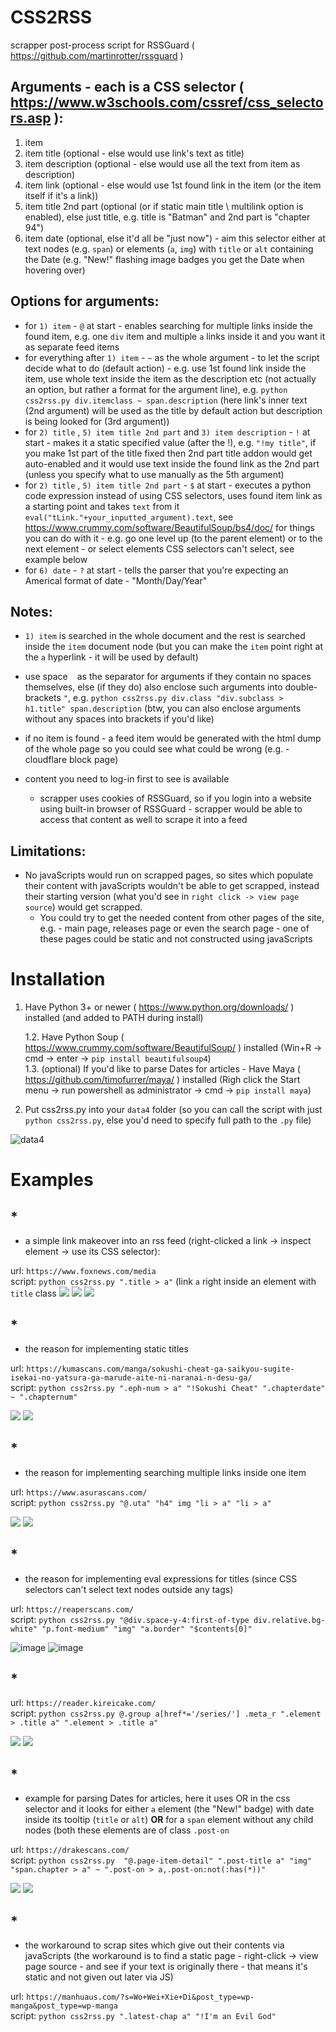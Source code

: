 # CSS2RSS
scrapper post-process script for RSSGuard ( https://github.com/martinrotter/rssguard )

## Arguments - each is a CSS selector ( https://www.w3schools.com/cssref/css_selectors.asp ): 
1) item
2) item title (optional - else would use link's text as title)
3) item description (optional - else would use all the text from item as description)
4) item link (optional - else would use 1st found link in the item (or the item itself if it's a link))
5) item title 2nd part (optional (or if static main title \ multilink option is enabled), else just title, e.g. title is "Batman" and 2nd part is "chapter 94")
6) item date (optional, else it'd all be "just now") - aim this selector either at text nodes (e.g. `span`) or elements (`a`, `img`) with `title` or `alt` containing the Date (e.g. "New!" flashing image badges you get the Date when hovering over)

## Options for arguments:
* for `1) item` - `@` at start - enables searching for multiple links inside the found item, e.g. one `div` item and multiple `a` links inside it and you want it as separate feed items
* for everything after `1) item` - `~` as the whole argument - to let the script decide what to do (default action) - e.g. use 1st found link inside the item, use whole text inside the item as the description etc (not actually an option, but rather a format for the argument line), e.g. `python css2rss.py div.itemclass ~ span.description` (here link's inner text (2nd argument) will be used as the title by default action but description is being looked for (3rd argument))
* for `2) title` , `5) item title 2nd part` and `3) item description` - `!` at start - makes it a static specified value (after the !), e.g. `"!my title"`, if you make 1st part of the title fixed then 2nd part title addon would get auto-enabled and it would use text inside the found link as the 2nd part (unless you specify what to use manually as the 5th argument)
* for `2) title` , `5) item title 2nd part` - `$` at start - executes a python code expression instead of using CSS selectors, uses found item link as a starting point and takes `text` from it `eval("tLink."+your_inputted_argument).text`, see https://www.crummy.com/software/BeautifulSoup/bs4/doc/ for things you can do with it - e.g. go one level up (to the parent element) or to the next element - or select elements CSS selectors can't select, see example below
* for `6) date` - `?` at start - tells the parser that you're expecting an Americal format of date - "Month/Day/Year"

## Notes: 
- `1) item` is searched in the whole document and the rest is searched inside the `item` document node (but you can make the `item` point right at the `a` hyperlink - it will be used by default)

- use space ` ` as the separator for arguments if they contain no spaces themselves, else (if they do) also enclose such arguments into double-brackets `"`, e.g. `python css2rss.py div.class "div.subclass > h1.title" span.description` (btw, you can also enclose arguments without any spaces into brackets if you'd like)
- if no item is found - a feed item would be generated with the html dump of the whole page so you could see what could be wrong (e.g. - cloudflare block page)
- content you need to log-in first to see is available
    - scrapper uses cookies of RSSGuard, so if you login into a website using built-in browser of RSSGuard - scrapper would be able to access that content as well to scrape it into a feed

## Limitations:  
- No javaScripts would run on scrapped pages, so sites which populate their content with javaScripts wouldn't be able to get scrapped, instead their starting version (what you'd see in `right click -> view page source`) would get scrapped.
    - You could try to get the needed content from other pages of the site, e.g. - main page, releases page or even the search page - one of these pages could be static and not constructed using javaScripts

# Installation

1) Have Python 3+ or newer ( https://www.python.org/downloads/ ) installed (and added to PATH during install)  

    1.2. Have Python Soup ( https://www.crummy.com/software/BeautifulSoup/ ) installed (Win+R -> cmd -> enter -> `pip install beautifulsoup4`)  
    1.3. (optional) If you'd like to parse Dates for articles - Have Maya ( https://github.com/timofurrer/maya/ ) installed (Righ click the Start menu -> run powershell as administrator -> cmd -> `pip install maya`)  

3) Put css2rss.py into your `data4` folder (so you can call the script with just `python css2rss.py`, else you'd need to specify full path to the `.py` file)

![data4](https://user-images.githubusercontent.com/1309656/162590050-0c6d4d9d-4c57-4123-9959-06a83f0af61b.jpg)

# Examples

 ## *  
- a simple link makeover into an rss feed (right-clicked a link -> inspect element -> use its CSS selector):  

url: `https://www.foxnews.com/media`  
script: `python css2rss.py ".title > a"` (link `a` right inside an element with `title` class
![](https://user-images.githubusercontent.com/1309656/162590533-dcc261f4-3a24-4c59-9e24-60d312a4e3ec.jpg)
![](https://user-images.githubusercontent.com/1309656/162590684-c452b64f-7916-43e1-b440-3889b2d6a82c.jpg)
![](https://user-images.githubusercontent.com/1309656/162590622-66bf2f9e-e2cb-4434-a377-3ebdcc573f20.jpg)

 ## *  
- the reason for implementing static titles  

url: `https://kumascans.com/manga/sokushi-cheat-ga-saikyou-sugite-isekai-no-yatsura-ga-marude-aite-ni-naranai-n-desu-ga/`  
script: `python css2rss.py ".eph-num > a" "!Sokushi Cheat" ".chapterdate" ~ ".chapternum"`

![](https://user-images.githubusercontent.com/1309656/162590790-1995cd7e-ea6f-41b5-a24c-cb669de851d2.jpg)
![](https://user-images.githubusercontent.com/1309656/162590821-d3388846-fb47-41e4-866a-5aaa3754d022.jpg)

 ## *  
- the reason for implementing searching multiple links inside one item  

url: `https://www.asurascans.com/`  
script: `python css2rss.py "@.uta" "h4" img "li > a" "li > a"`

![](https://user-images.githubusercontent.com/1309656/162590919-4374ba05-9c1f-4f39-b27c-f723d4afda1f.jpg)
![](https://user-images.githubusercontent.com/1309656/162590934-4c28c614-7548-4048-b147-b7a5b036a842.jpg)

 ## *  
- the reason for implementing eval expressions for titles (since CSS selectors can't select text nodes outside any tags) 

url: `https://reaperscans.com/`  
script: `python css2rss.py "@div.space-y-4:first-of-type div.relative.bg-white" "p.font-medium" "img" "a.border" "$contents[0]"`

![image](https://user-images.githubusercontent.com/1309656/194601286-7c7b399a-7561-4274-9444-89508dd51681.png)
![image](https://user-images.githubusercontent.com/1309656/194601403-578c9550-785e-44bd-98d7-88c50f785a5d.png)


 ## *  
url: `https://reader.kireicake.com/`  
script: `python css2rss.py @.group a[href*='/series/'] .meta_r ".element > .title a" ".element > .title a"`

![](https://user-images.githubusercontent.com/1309656/162591038-3664255c-8e8b-4065-b0a9-a0d2eb4977c7.jpg)
![](https://user-images.githubusercontent.com/1309656/162591089-6951e712-384f-4109-8c57-1caa05ac49f6.jpg)


 ## *  
 - example for parsing Dates for articles, here it uses OR in the css selector and it looks for either `a` element (the "New!" badge) with date inside its tooltip (`title` or `alt`) **OR** for a `span` element without any child nodes (both these elements are of class `.post-on`
 
url: `https://drakescans.com/`  
script: `python css2rss.py  "@.page-item-detail" ".post-title a" "img" "span.chapter > a" ~ ".post-on > a,.post-on:not(:has(*))"`

![](https://github.com/Owyn/CSS2RSS/assets/1309656/692796e0-8caa-4b1b-ac05-2be60388aa28)
![](https://github.com/Owyn/CSS2RSS/assets/1309656/55220446-4c22-498a-9bb7-1c27294996bb)


 ## *  
- the workaround to scrap sites which give out their contents via javaScripts (the workaround is to find a static page - right-click -> view page source - and see if your text is originally there - that means it's static and not given out later via JS) 

url: `https://manhuaus.com/?s=Wo+Wei+Xie+Di&post_type=wp-manga&post_type=wp-manga`  
script: `python css2rss.py ".latest-chap a" "!I'm an Evil God"`  
